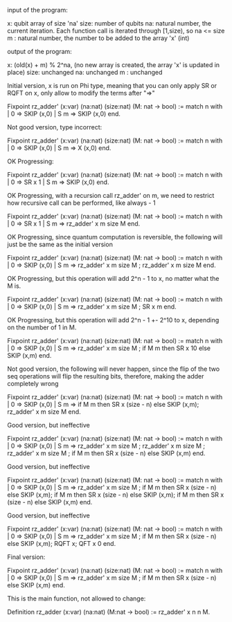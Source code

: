 input of the program:

x: qubit array of size 'na' 
size: number of qubits
na: natural number, the current iteration. Each function call is iterated through [1,size), so na <= size
m : natural number, the number to be added to the array 'x' (int)

output of the program:

x: (old(x) + m) % 2^na, (no new array is created, the array 'x' is updated in place)
size: unchanged
na: unchanged
m : unchanged 


Initial version, x is run on Phi type, meaning that you can only apply SR or RQFT on x, only allow to modify the terms after "=>"

Fixpoint rz_adder' (x:var) (na:nat) (size:nat) (M: nat -> bool) :=
  match n with 
  | 0 => SKIP (x,0)
  | S m => SKIP (x,0)
  end.


Not good version, type incorrect:

Fixpoint rz_adder' (x:var) (na:nat) (size:nat) (M: nat -> bool) :=
  match n with 
  | 0 => SKIP (x,0)
  | S m => X (x,0)
  end.
  

OK Progressing:

Fixpoint rz_adder' (x:var) (na:nat) (size:nat) (M: nat -> bool) :=
  match n with 
  | 0 => SR x 1
  | S m => SKIP (x,0)
  end.

OK Progressing, with a recursion call rz_adder' on m, we need to restrict how recursive call can be performed, like always - 1

Fixpoint rz_adder' (x:var) (na:nat) (size:nat) (M: nat -> bool) :=
  match n with 
  | 0 => SR x 1
  | S m => rz_adder' x m size M 
  end.
  

OK Progressing, since quantum computation is reversible, the following will just be the same as the initial version

Fixpoint rz_adder' (x:var) (na:nat) (size:nat) (M: nat -> bool) :=
  match n with 
  | 0 => SKIP (x,0)
  | S m => rz_adder' x m size M ; rz_adder' x m size M 
  end.

  
OK Progressing, but this operation will add 2^n - 1 to x, no matter what the M is.

Fixpoint rz_adder' (x:var) (na:nat) (size:nat) (M: nat -> bool) :=
  match n with 
  | 0 => SKIP (x,0)
  | S m => rz_adder' x m size M ; SR x m
  end.

OK Progressing, but this operation will add 2^n - 1 +- 2^10 to x, depending on the number of 1 in M.

Fixpoint rz_adder' (x:var) (na:nat) (size:nat) (M: nat -> bool) :=
  match n with 
  | 0 => SKIP (x,0)
  | S m => rz_adder' x m size M ; if M m then SR x 10 else SKIP (x,m)
  end.
  
Not good version, the following will never happen, since the flip of the two seq operations will flip the resulting bits, therefore, making the adder completely wrong

Fixpoint rz_adder' (x:var) (na:nat) (size:nat) (M: nat -> bool) :=
  match n with 
  | 0 => SKIP (x,0)
  | S m => if M m then SR x (size - n) else SKIP (x,m); rz_adder' x m size M 
  end.

Good version, but ineffective

Fixpoint rz_adder' (x:var) (na:nat) (size:nat) (M: nat -> bool) :=
  match n with 
  | 0 => SKIP (x,0)
  | S m => rz_adder' x m size M ; rz_adder' x m size M ; rz_adder' x m size M ; if M m then SR x (size - n) else SKIP (x,m)
  end.

Good version, but ineffective

Fixpoint rz_adder' (x:var) (na:nat) (size:nat) (M: nat -> bool) :=
  match n with 
  | 0 => SKIP (x,0)
  | S m => rz_adder' x m size M ; if M m then SR x (size - n) else SKIP (x,m); if M m then SR x (size - n) else SKIP (x,m); if M m then SR x (size - n) else SKIP (x,m)
  end.

Good version, but ineffective

Fixpoint rz_adder' (x:var) (na:nat) (size:nat) (M: nat -> bool) :=
  match n with 
  | 0 => SKIP (x,0)
  | S m => rz_adder' x m size M ; if M m then SR x (size - n) else SKIP (x,m); RQFT x; QFT x 0
  end.
  
Final version:

Fixpoint rz_adder' (x:var) (na:nat) (size:nat) (M: nat -> bool) :=
  match n with 
  | 0 => SKIP (x,0)
  | S m => rz_adder' x m size M ; if M m then SR x (size - n) else SKIP (x,m)
  end.
  
This is the main function, not allowed to change:

Definition rz_adder (x:var) (na:nat) (M:nat -> bool) := rz_adder' x n n M.



